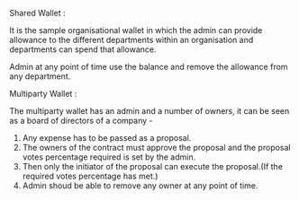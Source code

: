 Shared Wallet :

It is the sample organisational wallet in which the admin can provide allowance to the different departments within an organisation and departments can spend that allowance.

Admin at any point of time use the balance and remove the allowance from any department.

Multiparty Wallet : 

The multiparty wallet has an admin and a number of owners, it can be seen as a board of directors of a company - 

1. Any expense has to be passed as a proposal.
2. The owners of the contract must approve the proposal and the proposal votes percentage required is set by the admin.
3. Then only the initiator of the proposal can execute the proposal.(If the required votes percentage has met.)
4. Admin shoud be able to remove any owner at any point of time.

